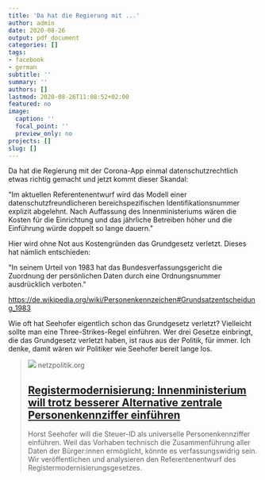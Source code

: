 ```yaml
---
title: 'Da hat die Regierung mit ...'
author: admin
date: 2020-08-26
output: pdf_document
categories: []
tags:
- facebook
- german
subtitle: ''
summary: ''
authors: []
lastmod: 2020-08-26T11:08:52+02:00
featured: no
image:
  caption: ''
  focal_point: ''
  preview_only: no
projects: []
slug: []
---
```

Da hat die Regierung mit der Corona-App einmal datenschutzrechtlich etwas richtig gemacht und jetzt kommt dieser Skandal:

"Im aktuellen Referentenentwurf wird das Modell einer datenschutzfreundlicheren bereichspezifischen Identifikationsnummer explizit abgelehnt. Nach Auffassung des Innenministeriums wären die Kosten für die Einrichtung und das jährliche Betreiben höher und die Einführung würde doppelt so lange dauern."

Hier wird ohne Not aus Kostengründen das Grundgesetz verletzt. Dieses hat nämlich entschieden:

"In seinem Urteil von 1983 hat das Bundesverfassungsgericht die Zuordnung der persönlichen Daten durch eine Ordnungsnummer ausdrücklich verboten."

https://de.wikipedia.org/wiki/Personenkennzeichen#Grundsatzentscheidung_1983

Wie oft hat Seehofer eigentlich schon das Grundgesetz verletzt?
Vielleicht sollte man eine Three-Strikes-Regel einführen. Wer drei Gesetze einbringt, die das Grundgesetz verletzt haben, ist raus aus der Politik, für immer. Ich denke, damit wären wir Politiker wie Seehofer bereit lange los.
> [![](https://cdn.netzpolitik.org/wp-upload/2020/08/registermodernisierung-strichcode-symbolbild.jpg)](https://netzpolitik.org/2020/registermodernisierung-innenministerium-will-trotz-besserer-alternative-zentrale-personenkennziffer-einfuehren/)
> netzpolitik.org
> ## [Registermodernisierung: Innenministerium will trotz besserer Alternative zentrale Personenkennziffer einführen](https://netzpolitik.org/2020/registermodernisierung-innenministerium-will-trotz-besserer-alternative-zentrale-personenkennziffer-einfuehren/)
>
>Horst Seehofer will die Steuer-ID als universelle Personenkennziffer einführen. Weil das Vorhaben technisch die Zusammenführung aller Daten der Bürger:innen ermöglicht, könnte es verfassungswidrig sein. Wir veröffentlichen und analysieren den Referentenentwurf des Registermodernisierungsgesetzes.

